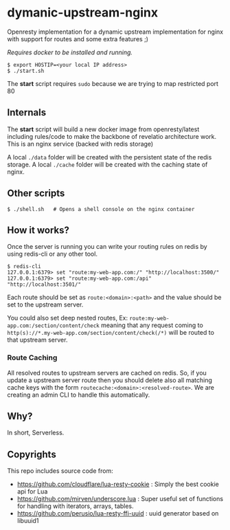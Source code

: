 # dymanic-upstream-nginx

Openresty implementation for a dynamic
upstream implementation for nginx with support for routes and some extra features ;) 

*Requires docker to be installed and running.* 

```
$ export HOSTIP=<your local IP address>
$ ./start.sh
```

The **start** script requires `sudo` because we are trying to map restricted port 80

## Internals

The **start** script will build a new docker image from openresty/latest
including rules/code to make the backbone of revelatio architecture
work. This is an nginx service (backed with redis storage)

A local `./data` folder will be created with the persistent state of 
the redis storage. A local `./cache` folder will be created with the caching state of nginx.

## Other scripts

```
$ ./shell.sh   # Opens a shell console on the nginx container
```

## How it works?

Once the server is running you can write your routing rules on redis by using redis-cli or 
any other tool.

```
$ redis-cli
127.0.0.1:6379> set "route:my-web-app.com:/" "http://localhost:3500/"
127.0.0.1:6379> set "route:my-web-app.com:/api" "http://localhost:3501/"
```

Each route should be set as `route:<domain>:<path>` and the value should be set to the 
upstream server.

You could also set deep nested routes, Ex: `route:my-web-app.com:/section/content/check` 
meaning that any request coming to `http(s)://*.my-web-app.com/section/content/check(/*)` 
will be routed to that upstream server.

### Route Caching

All resolved routes to upstream servers are cached on redis. So, if you update a upstream 
server route then you should delete also all matching cache keys with the form 
`routecache:<domain>:<resolved-route>`. We are creating an admin CLI to handle
this automatically.


## Why?

In short, Serverless. 

## Copyrights

This repo includes source code from:
- https://github.com/cloudflare/lua-resty-cookie : Simply the best cookie api for Lua
- https://github.com/mirven/underscore.lua : Super useful set of functions for handling with iterators, arrays, tables.
- https://github.com/perusio/lua-resty-ffi-uuid : uuid generator based on libuuid1
